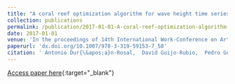 ```yaml
---
title: "A coral reef optimization algorithm for wave height time series segmentation problems"
collection: publications
permalink: /publication/2017-01-01-A-coral-reef-optimization-algorithm-for-wave-height-time-series-segmentation-problems
date: 2017-01-01
venue: 'In the proceedings of 14th International Work-Conference on Artificial and Natural Neural Networks (IWANN2017)'
paperurl: 'dx.doi.org/10.1007/978-3-319-59153-7_58'
citation: ' Antonio Dur{\&apos;a}n-Rosal,  David Guijo-Rubio,  Pedro Guti{\&apos;e}rrez,  Sancho Salcedo-Sanz,  C{\&apos;e}sar Herv{\&apos;a}s-Mart{\&apos;i}nez, &quot;A coral reef optimization algorithm for wave height time series segmentation problems.&quot; In the proceedings of 14th International Work-Conference on Artificial and Natural Neural Networks (IWANN2017), 2017.'
---
```

[Access paper here](dx.doi.org/10.1007/978-3-319-59153-7_58){:target="_blank"}
